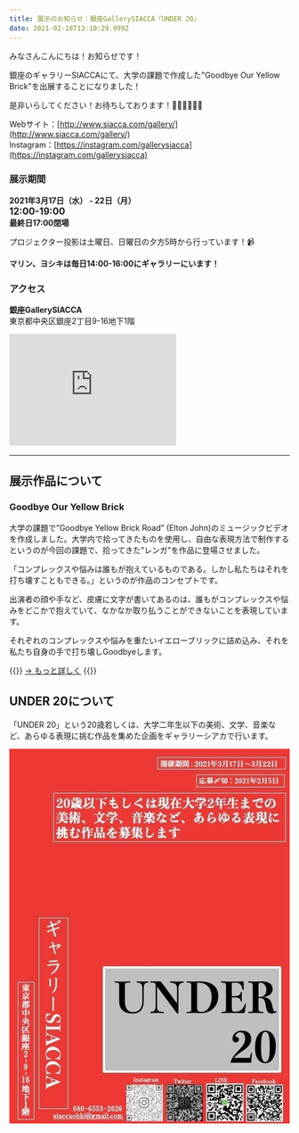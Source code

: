 ```yaml
---
title: 展示のお知らせ：銀座GallerySIACCA『UNDER 20』
date: 2021-02-18T13:10:29.999Z
---
```

みなさんこんにちは！お知らせです！

銀座のギャラリーSIACCAにて、大学の課題で作成した"Goodbye Our Yellow Brick"を出展することになりました！

是非いらしてください！お待ちしております！👩🏻‍🎤👨🏻‍🎤

Webサイト：[http://www.siacca.com/gallery/](http://www.siacca.com/gallery/)<br>
Instagram：[https://instagram.com/gallerysiacca](https://instagram.com/gallerysiacca)

### 展示期間
**2021年3月17日（水） - 22日（月）<br><big>12:00-19:00</big><br>最終日17:00閉場**

プロジェクター投影は土曜日、日曜日の夕方5時から行っています！📹

**マリン、ヨシキは毎日14:00-16:00にギャラリーにいます！**
  
### アクセス
**銀座GallerySIACCA**<br>東京都中央区銀座2丁目9-16地下1階

<iframe class=map src="https://www.google.com/maps/embed?pb=!1m14!1m8!1m3!1d12964.653502648684!2d139.768407!3d35.672979!3m2!1i1024!2i768!4f13.1!3m3!1m2!1s0x0%3A0xbefc63d9459a2d6e!2z44Ku44Oj44Op44Oq44O8IOOCt-OCouOCqw!5e0!3m2!1sja!2sjp!4v1613641694144!5m2!1sja!2sjp" height="200" frameborder="0" allowfullscreen="" aria-hidden="false" tabindex="0"></iframe>

***

## 展示作品について

### Goodbye Our Yellow Brick

大学の課題で”Goodbye Yellow Brick Road” (Elton John)のミュージックビデオを作成しました。大学内で拾ってきたものを使用し、自由な表現方法で制作するというのが今回の課題で、拾ってきた”レンガ”を作品に登場させました。

「コンプレックスや悩みは誰もが抱えているものである。しかし私たちはそれを打ち壊すこともできる。」というのが作品のコンセプトです。

出演者の顔や手など、皮膚に文字が書いてあるのは、誰もがコンプレックスや悩みをどこかで抱えていて、なかなか取り払うことができないことを表現しています。

それぞれのコンプレックスや悩みを重たいイエローブリックに詰め込み、それを私たち自身の手で打ち壊しGoodbyeします。

{{<right>}}
[→ もっと詳しく](https://yellow-mug.com/works/yellow-brick.html)
{{</right>}}

## UNDER 20について

「UNDER 20」という20歳若しくは、大学二年生以下の美術、文学、音楽など、あらゆる表現に挑む作品を集めた企画をギャラリーシアカで行います。

![UNDER20's poster](/static/images/49c42a50-84ac-4b95-b2a5-2459c740bd7a.jpg)